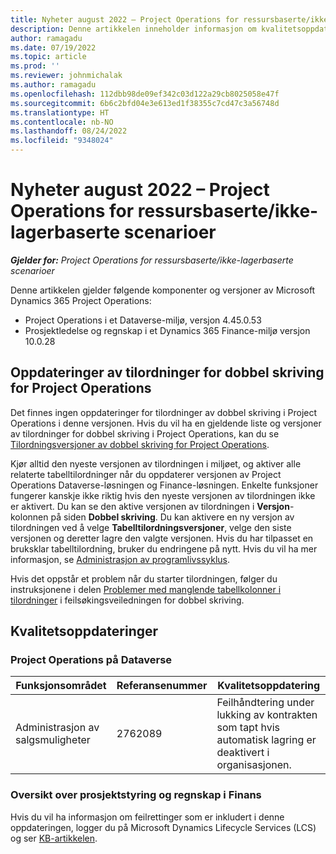 ```yaml
---
title: Nyheter august 2022 – Project Operations for ressursbaserte/ikke-lagerbaserte scenarioer
description: Denne artikkelen inneholder informasjon om kvalitetsoppdateringene som er tilgjengelige i utgivelsen av Microsoft Dynamics 365 Project Operations for ressursbaserte/ikke-lagerbaserte scenarioer fra august 2022.
author: ramagadu
ms.date: 07/19/2022
ms.topic: article
ms.prod: ''
ms.reviewer: johnmichalak
ms.author: ramagadu
ms.openlocfilehash: 112dbb98de09ef342c03d122a29cb8025058e47f
ms.sourcegitcommit: 6b6c2bfd04e3e613ed1f38355c7cd47c3a56748d
ms.translationtype: HT
ms.contentlocale: nb-NO
ms.lasthandoff: 08/24/2022
ms.locfileid: "9348024"
---
```

# <a name="whats-new-august-2022---project-operations-for-resourcenon-stocked-based-scenarios"></a>Nyheter august 2022 – Project Operations for ressursbaserte/ikke-lagerbaserte scenarioer

_**Gjelder for:** Project Operations for ressursbaserte/ikke-lagerbaserte scenarioer_

Denne artikkelen gjelder følgende komponenter og versjoner av Microsoft Dynamics 365 Project Operations:

- Project Operations i et Dataverse-miljø, versjon 4.45.0.53
- Prosjektledelse og regnskap i et Dynamics 365 Finance-miljø versjon 10.0.28

## <a name="project-operations-dual-write-maps-updates"></a>Oppdateringer av tilordninger for dobbel skriving for Project Operations

Det finnes ingen oppdateringer for tilordninger av dobbel skriving i Project Operations i denne versjonen. Hvis du vil ha en gjeldende liste og versjoner av tilordninger for dobbel skriving i Project Operations, kan du se [Tilordningsversjoner av dobbel skriving for Project Operations](../environment/resource-dual-write-maps.md).

Kjør alltid den nyeste versjonen av tilordningen i miljøet, og aktiver alle relaterte tabelltilordninger når du oppdaterer versjonen av Project Operations Dataverse-løsningen og Finance-løsningen. Enkelte funksjoner fungerer kanskje ikke riktig hvis den nyeste versjonen av tilordningen ikke er aktivert. Du kan se den aktive versjonen av tilordningen i **Versjon**-kolonnen på siden **Dobbel skriving**. Du kan aktivere en ny versjon av tilordningen ved å velge **Tabelltilordningsversjoner**, velge den siste versjonen og deretter lagre den valgte versjonen. Hvis du har tilpasset en bruksklar tabelltilordning, bruker du endringene på nytt. Hvis du vil ha mer informasjon, se [Administrasjon av programlivssyklus](/dynamics365/fin-ops-core/dev-itpro/data-entities/dual-write/app-lifecycle-management).

Hvis det oppstår et problem når du starter tilordningen, følger du instruksjonene i delen [Problemer med manglende tabellkolonner i tilordninger](/dynamics365/fin-ops-core/dev-itpro/data-entities/dual-write/dual-write-troubleshooting-finops-upgrades#missing-table-columns-issue-on-maps) i feilsøkingsveiledningen for dobbel skriving.

## <a name="quality-updates"></a>Kvalitetsoppdateringer

### <a name="project-operations-on-dataverse"></a>Project Operations på Dataverse

| Funksjonsområdet | Referansenummer | Kvalitetsoppdatering |
| --- | --- | --- |
|   Administrasjon av salgsmuligheter | 2762089 | Feilhåndtering under lukking av kontrakten som tapt hvis automatisk lagring er deaktivert i organisasjonen.|

### <a name="project-management-and-accounting-in-finance"></a>Oversikt over prosjektstyring og regnskap i Finans

Hvis du vil ha informasjon om feilrettinger som er inkludert i denne oppdateringen, logger du på Microsoft Dynamics Lifecycle Services (LCS) og ser [KB-artikkelen](https://fix.lcs.dynamics.com/Issue/Details?bugId=694438).
